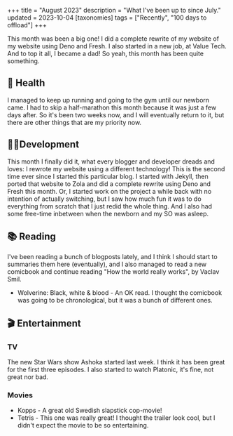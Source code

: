 +++
title = "August 2023"
description = "What I've been up to since July."
updated = 2023-10-04
[taxonomies]
tags = ["Recently", "100 days to offload"]
+++

This month was been a big one! I did a complete rewrite of my website of my
website using Deno and Fresh. I also started in a new job, at Value Tech. And to
top it all, I became a dad! So yeah, this month has been quite something.

## 💪 Health

I managed to keep up running and going to the gym until our newborn came. I had
to skip a half-marathon this month because it was just a few days after. So it's
been two weeks now, and I will eventually return to it, but there are other
things that are my priority now.

## 👨‍💻Development

This month I finally did it, what every blogger and developer dreads and loves:
I rewrote my website using a different technology! This is the second time ever
since I started this particular blog. I started with Jekyll, then ported that
website to Zola and did a complete rewrite using Deno and Fresh this month. Or,
I started work on the project a while back with no intention of actually
switching, but I saw how much fun it was to do everything from scratch that I
just redid the whole thing. And I also had some free-time inbetween when the
newborn and my SO was asleep.

## 📚 Reading

I've been reading a bunch of blogposts lately, and I think I should start to
summaries them here (eventually), and I also managed to read a new comicbook and
continue reading "How the world really works", by Vaclav Smil.

- Wolverine: Black, white & blood - An OK read. I thought the comicbook was
  going to be chronological, but it was a bunch of different ones.

## 🎬 Entertainment

### TV

The new Star Wars show Ashoka started last week. I think it has been great for
the first three episodes. I also started to watch Platonic, it's fine, not great
nor bad.

### Movies

- Kopps - A great old Swedish slapstick cop-movie!
- Tetris - This one was really great! I thought the trailer look cool, but I
  didn't expect the movie to be so entertaining.

